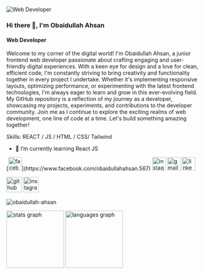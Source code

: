 ![Web Developer](https://i.ibb.co/5BZmRdD/IMG-5202.jpg)
### Hi there 👋, I'm Obaidullah Ahsan
#### Web Developer

Welcome to my corner of the digital world! I'm Obaidullah Ahsan, a junior frontend web developer passionate about crafting engaging and user-friendly digital experiences. With a keen eye for design and a love for clean, efficient code, I'm constantly striving to bring creativity and functionality together in every project I undertake. Whether it's implementing responsive layouts, optimizing performance, or experimenting with the latest frontend technologies, I'm always eager to learn and grow in this ever-evolving field. My GitHub repository is a reflection of my journey as a developer, showcasing my projects, experiments, and contributions to the developer community. Join me as I continue to explore the exciting realms of web development, one line of code at a time. Let's build something amazing together!

Skills: REACT / JS / HTML / CSS/ Tailwind

- 🌱 I’m currently learning React JS 

<div align="left">
  [<img src="https://img.shields.io/static/v1?message=Facebook&logo=facebook&label=&color=1877F2&logoColor=white&labelColor=&style=for-the-badge" height="35" alt="facebook logo">](https://www.facebook.com/obaidullahahsan.567)
  <img src="https://img.shields.io/static/v1?message=Instagram&logo=instagram&label=&color=E4405F&logoColor=white&labelColor=&style=for-the-badge" height="35" alt="instagram logo"  />
  <img src="https://img.shields.io/static/v1?message=Gmail&logo=gmail&label=&color=D14836&logoColor=white&labelColor=&style=for-the-badge" height="35" alt="gmail logo"  />
  <img src="https://img.shields.io/static/v1?message=LinkedIn&logo=linkedin&label=&color=0077B5&logoColor=white&labelColor=&style=for-the-badge" height="35" alt="linkedin logo"  />
</div>



[<img src='https://cdn.jsdelivr.net/npm/simple-icons@3.0.1/icons/github.svg' alt='github' height='40'>](https://github.com/Obaidullah-ahsan) [<img src='https://cdn.jsdelivr.net/npm/simple-icons@3.0.1/icons/instagram.svg' alt='instagram' height='40'>](https://www.instagram.com/call.me_obaidul/) 
<p align="left"> <img src="https://komarev.com/ghpvc/?username=obaidullah-ahsan&label=Profile%20views&color=0e75b6&style=flat" alt="obaidullah-ahsan" /> </p>

<img src="https://github-readme-stats.vercel.app/api?username=Obaidullah-ahsan&hide_title=false&hide_rank=false&show_icons=true&include_all_commits=true&count_private=true&disable_animations=false&theme=dracula&locale=en&hide_border=false" height="150" alt="stats graph"  />
<img src="https://github-readme-stats.vercel.app/api/top-langs?username=Obaidullah-ahsan&locale=en&hide_title=false&layout=compact&card_width=320&langs_count=5&theme=dracula&hide_border=false" height="150" alt="languages graph"  />


